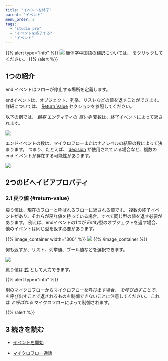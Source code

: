 ```yaml
---
title: "イベントを終了"
parent: "イベント"
menu_order: 2
tags:
  - "studio pro"
  - "イベントを終了する"
  - "イベント"
---
```


{{% alert type="info" %}}
<img src="attachments/chinese-translation/china.png" style="display: inline-block; margin: 0" /> 簡体字中国語の翻訳については、 [<unk> <unk> <unk>](https://cdn.mendix.tencent-cloud.com/documentation/refguide8/end-event.pdf) をクリックしてください。
{{% /alert %}}

## 1つの紹介

end イベントはフローが停止する場所を定義します。

endイベントは、オブジェクト、列挙、リストなどの値を返すことができます。 詳細については、 [Return Value](#return-value) セクションを参照してください。

以下の例では、 *顧客* エンティティの *買い手* 変数は、終了イベントによって返されます。

![](attachments/events/end-event.png)

エンドイベントの数は、マイクロフローまたはナノレベルの結果の数によって決まります。 つまり、たとえば、 [decision](decision) が使用されている場合など、複数の end イベントが存在する可能性があります。

![](attachments/events/end-events.png)

## 2つのビヘイビアプロパティ

### 2.1 戻り値 {#return-value}

戻り値は、現在のフローと呼ばれるフローに返される値です。 複数の終了イベントがあり、それらが戻り値を持っている場合、すべて同じ型の値を返す必要があります。 例えば、endイベントの1つが *Entity*型のオブジェクトを返す場合、他のイベントは同じ型を返す必要があります。

{{% image_container width="300" %}}
![](attachments/events/return-value.png)
{{% /image_container %}}

何も返すか、リスト、列挙値、ブール値などを選択できます。

![](attachments/events/end-event-type.png)

戻り値は [式](expressions) として入力できます。

{{% alert type="info" %}}

別のマイクロフローからマイクロフローを呼び出す場合、 *を呼び出すことで、* を呼び出すことで返されるものを制御できないことに注意してください。 これは *と呼ばれる* マイクロフローによって制御されます。

{{% /alert %}}

## 3 続きを読む

* [イベントを開始](start-event)

* [マイクロフロー通話](microflow-call)
